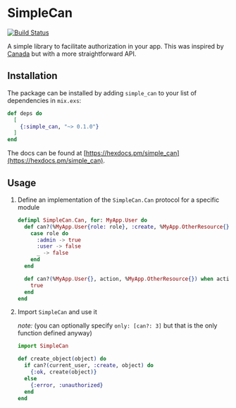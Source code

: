 # SimpleCan

[![Build Status](https://travis-ci.org/craig-day/simple_can.svg?branch=master)](https://travis-ci.org/craig-day/simple_can)

A simple library to facilitate authorization in your app. This was inspired by [Canada](https://github.com/jarednorman/canada) but with a more straightforward API.

## Installation

The package can be installed by adding `simple_can` to your list of dependencies in `mix.exs`:

```elixir
def deps do
  [
    {:simple_can, "~> 0.1.0"}
  ]
end
```

The docs can be found at [https://hexdocs.pm/simple_can](https://hexdocs.pm/simple_can).

## Usage

1. Define an implementation of the `SimpleCan.Can` protocol for a specific module

    ```elixir
    defimpl SimpleCan.Can, for: MyApp.User do
      def can?(%MyApp.User{role: role}, :create, %MyApp.OtherResource{}) do
        case role do
          :admin -> true
          :user -> false
          _ -> false
        end
      end

      def can?(%MyApp.User{}, action, %MyApp.OtherResource{}) when action in [:read, :view] do
        true
      end
    end
    ```

1. Import `SimpleCan` and use it

    _note:_ (you can optionally specify `only: [can?: 3]` but that is the only function defined anyway)

    ```elixir
    import SimpleCan

    def create_object(object) do
      if can?(current_user, :create, object) do
        {:ok, create(object)}
      else
        {:error, :unauthorized}
      end
    end
    ```
